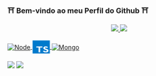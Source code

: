 ### ⛩ Bem-vindo ao meu Perfil do Github ⛩

<div align="center">
  <a href="https://github.com/humaita-junior-mg">
  <img height="170em" src="https://github-readme-stats.vercel.app/api?username=humaita-junior-mg&show_icons=true&theme=github_dark&include_all_commits=true&count_private=true"/>
  <img height="170em"  src="https://github-readme-stats.vercel.app/api/top-langs/?username=humaita-junior-mg&layout=compact&langs_count=7&theme=github_dark"/>
</div>
  
<div style="display: inline_block"><br>
  <img align="center" alt="Node" height="30" width="40" src="https://cdn.jsdelivr.net/gh/devicons/devicon/icons/nodejs/nodejs-original.svg" />
  <img align="center" alt="Ts" height="30" width="40" src="https://raw.githubusercontent.com/devicons/devicon/master/icons/typescript/typescript-plain.svg">
  <img align="center" alt="Mongo" height="30" width="40" src="https://cdn.jsdelivr.net/gh/devicons/devicon/icons/mongodb/mongodb-original-wordmark.svg" />
</div>
  <br>
<div> 
  <a href = "mailto:humaitaaraujomg@outlook.com"><img src="https://img.shields.io/badge/-Gmail-%23333?style=for-the-badge&logo=gmail&logoColor=white" target="_blank"></a>
  <a href="https://www.linkedin.com/in/humait%C3%A1-j%C3%BAnior-7a197122a/" target="_blank"><img src="https://img.shields.io/badge/-LinkedIn-%230077B5?style=for-the-badge&logo=linkedin&logoColor=white" target="_blank"></a>  
</div>
